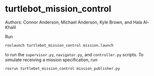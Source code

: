 # turtlebot_mission_control

Authors: Connor Anderson, Michael Anderson, Kyle Brown, and Hala Al-Khalil

Run
```bash
roslaunch turtlebot_mission_control mission.launch
```
to run the `supervisor.py`, `navigator.py`, and `controller.py` scripts. To simulate receiving a mission specification, run
```bash
rosrun turtlebot_mission_control mission_publisher.py
```
